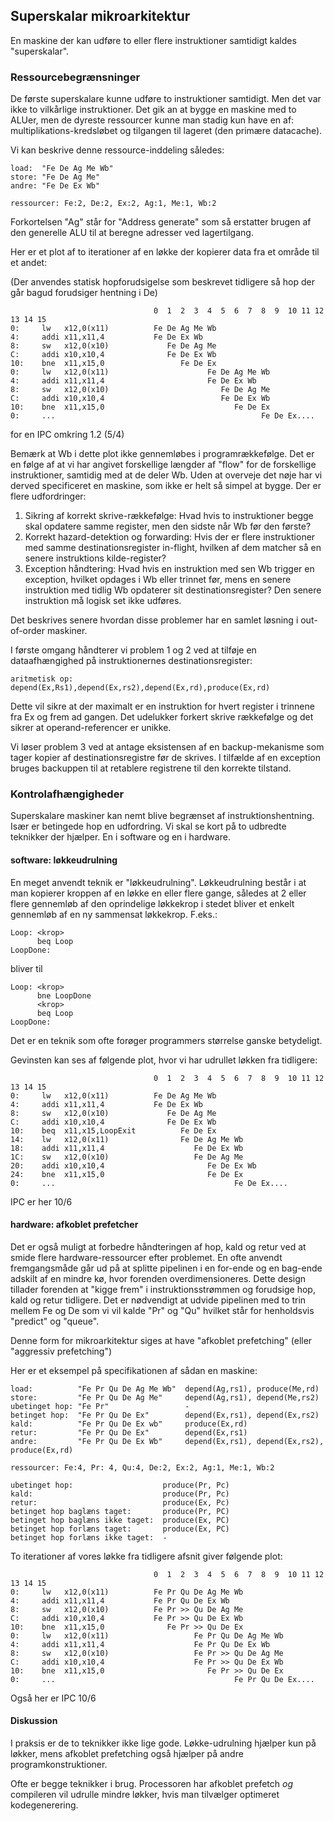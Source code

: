 
## Superskalar mikroarkitektur

En maskine der kan udføre to eller flere instruktioner samtidigt kaldes "superskalar".

### Ressourcebegrænsninger

De første superskalare kunne udføre to instruktioner samtidigt. Men det var ikke to vilkårlige instruktioner.
Det gik an at bygge en maskine med to ALUer, men de dyreste ressourcer kunne man stadig kun have en af: multiplikations-kredsløbet og tilgangen til lageret (den primære datacache).

Vi kan beskrive denne ressource-inddeling således:

~~~
load:  "Fe De Ag Me Wb"
store: "Fe De Ag Me"
andre: "Fe De Ex Wb"

ressourcer: Fe:2, De:2, Ex:2, Ag:1, Me:1, Wb:2
~~~
Forkortelsen "Ag" står for "Address generate" som så erstatter brugen af den generelle ALU til at beregne adresser ved lagertilgang.

Her er et plot af to iterationer af en løkke der kopierer data fra et område til et andet:

(Der anvendes statisk hopforudsigelse som beskrevet tidligere så hop der går bagud
forudsiger hentning i De)

~~~
                                0  1  2  3  4  5  6  7  8  9  10 11 12 13 14 15
0:     lw   x12,0(x11)          Fe De Ag Me Wb
4:     addi x11,x11,4           Fe De Ex Wb
8:     sw   x12,0(x10)             Fe De Ag Me
C:     addi x10,x10,4              Fe De Ex Wb
10:    bne  x11,x15,0                 Fe De Ex
0:     lw   x12,0(x11)                      Fe De Ag Me Wb
4:     addi x11,x11,4                       Fe De Ex Wb
8:     sw   x12,0(x10)                         Fe De Ag Me
C:     addi x10,x10,4                          Fe De Ex Wb
10:    bne  x11,x15,0                             Fe De Ex
0:     ...                                              Fe De Ex....
~~~

for en IPC omkring 1.2 (5/4)

Bemærk at Wb i dette plot ikke gennemløbes i programrækkefølge. Det er en følge af at vi har angivet forskellige længder af "flow" for de forskellige instruktioner, samtidig med at de deler Wb. Uden at overveje det nøje har vi derved specificeret en maskine, som ikke er helt så simpel at bygge. Der er flere udfordringer:

1. Sikring af korrekt skrive-rækkefølge: Hvad hvis to instruktioner begge skal opdatere samme register, men den sidste når Wb før den første?
2. Korrekt hazard-detektion og forwarding: Hvis der er flere instruktioner med samme destinationsregister in-flight, hvilken af dem matcher så en senere instruktions kilde-register?
3. Exception håndtering: Hvad hvis en instruktion med sen Wb trigger en exception, hvilket opdages i Wb eller trinnet før, mens en senere instruktion med tidlig Wb opdaterer sit destinationsregister? Den senere instruktion må logisk set ikke udføres.

Det beskrives senere hvordan disse problemer har en samlet løsning i out-of-order maskiner.

I første omgang håndterer vi problem 1 og 2 ved at tilføje en dataafhængighed på instruktionernes destinationsregister:

~~~
aritmetisk op: depend(Ex,Rs1),depend(Ex,rs2),depend(Ex,rd),produce(Ex,rd)
~~~

Dette vil sikre at der maximalt er en instruktion for hvert register i trinnene fra Ex og frem ad gangen. Det udelukker forkert skrive rækkefølge og det sikrer at operand-referencer er unikke.

Vi løser problem 3 ved at antage eksistensen af en backup-mekanisme som tager kopier af destinationsregistre før de skrives. I tilfælde af en exception bruges backuppen til at retablere registrene til den korrekte tilstand.


### Kontrolafhængigheder

Superskalare maskiner kan nemt blive begrænset af instruktionshentning. Især er betingede hop
en udfordring. Vi skal se kort på to udbredte teknikker der hjælper. En i software og en i hardware.

#### software: løkkeudrulning

En meget anvendt teknik er "løkkeudrulning". Løkkeudrulning består i at man kopierer kroppen af en 
løkke en eller flere gange, således at 2 eller flere gennemløb af den oprindelige løkkekrop i stedet
bliver et enkelt gennemløb af en ny sammensat løkkekrop. F.eks.:

~~~
Loop: <krop>
      beq Loop
LoopDone:
~~~

bliver til

~~~
Loop: <krop>
      bne LoopDone
      <krop>
      beq Loop
LoopDone:
~~~

Det er en teknik som ofte forøger programmers størrelse ganske betydeligt.

Gevinsten kan ses af følgende plot, hvor vi har udrullet løkken fra tidligere:

~~~
                                0  1  2  3  4  5  6  7  8  9  10 11 12 13 14 15
0:     lw   x12,0(x11)          Fe De Ag Me Wb
4:     addi x11,x11,4           Fe De Ex Wb
8:     sw   x12,0(x10)             Fe De Ag Me
C:     addi x10,x10,4              Fe De Ex Wb
10:    beq  x11,x15,LoopExit          Fe De Ex
14:    lw   x12,0(x11)                Fe De Ag Me Wb
18:    addi x11,x11,4                    Fe De Ex Wb
1C:    sw   x12,0(x10)                   Fe De Ag Me
20:    addi x10,x10,4                       Fe De Ex Wb
24:    bne  x11,x15,0                       Fe De Ex
0:     ...                                        Fe De Ex....
~~~

IPC er her 10/6

#### hardware: afkoblet prefetcher

Det er også muligt at forbedre håndteringen af hop, kald og retur ved at smide flere hardware-ressourcer
efter problemet. En ofte anvendt fremgangsmåde går ud på at splitte pipelinen i en for-ende og en bag-ende 
adskilt af en mindre kø, hvor forenden overdimensioneres. Dette design tillader forenden at "kigge frem"
i instruktionsstrømmen og forudsige hop, kald og retur tidligere. Det er nødvendigt at udvide pipelinen
med to trin mellem Fe og De som vi vil kalde "Pr" og "Qu" hvilket står for henholdsvis "predict" og "queue". 

Denne form for mikroarkitektur siges at have "afkoblet prefetching" (eller "aggressiv prefetching")

Her er et eksempel på specifikationen af sådan en maskine:

~~~Text
load:          "Fe Pr Qu De Ag Me Wb"  depend(Ag,rs1), produce(Me,rd)
store:         "Fe Pr Qu De Ag Me"     depend(Ag,rs1), depend(Me,rs2)
ubetinget hop: "Fe Pr"                 -
betinget hop:  "Fe Pr Qu De Ex"        depend(Ex,rs1), depend(Ex,rs2)
kald:          "Fe Pr Qu De Ex wb"     produce(Ex,rd)
retur:         "Fe Pr Qu De Ex"        depend(Ex,rs1)
andre:         "Fe Pr Qu De Ex Wb"     depend(Ex,rs1), depend(Ex,rs2), produce(Ex,rd)

ressourcer: Fe:4, Pr: 4, Qu:4, De:2, Ex:2, Ag:1, Me:1, Wb:2

ubetinget hop:                    produce(Pr, Pc)
kald:                             produce(Pr, Pc)
retur:                            produce(Ex, Pc)
betinget hop baglæns taget:       produce(Pr, PC)
betinget hop baglæns ikke taget:  produce(Ex, PC)
betinget hop forlæns taget:       produce(Ex, PC)
betinget hop forlæns ikke taget:  -
~~~

To iterationer af vores løkke fra tidligere afsnit giver følgende plot:

~~~
                                0  1  2  3  4  5  6  7  8  9  10 11 12 13 14 15
0:     lw   x12,0(x11)          Fe Pr Qu De Ag Me Wb
4:     addi x11,x11,4           Fe Pr Qu De Ex Wb
8:     sw   x12,0(x10)          Fe Pr >> Qu De Ag Me
C:     addi x10,x10,4           Fe Pr >> Qu De Ex Wb
10:    bne  x11,x15,0              Fe Pr >> Qu De Ex
0:     lw   x12,0(x11)                   Fe Pr Qu De Ag Me Wb
4:     addi x11,x11,4                    Fe Pr Qu De Ex Wb
8:     sw   x12,0(x10)                   Fe Pr >> Qu De Ag Me
C:     addi x10,x10,4                    Fe Pr >> Qu De Ex Wb
10:    bne  x11,x15,0                       Fe Pr >> Qu De Ex
0:     ...                                        Fe Pr Qu De Ex....
~~~

Også her er IPC 10/6

#### Diskussion

I praksis er de to teknikker ikke lige gode. Løkke-udrulning hjælper kun på løkker,
mens afkoblet prefetching også hjælper på andre programkonstruktioner.

Ofte er begge teknikker i brug. Processoren har afkoblet prefetch *og* compileren vil
udrulle mindre løkker, hvis man tilvælger optimeret kodegenerering.
